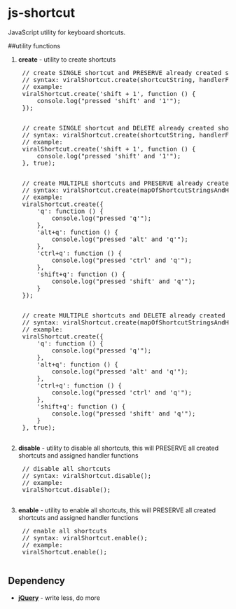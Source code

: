 # js-shortcut
JavaScript utility for keyboard shortcuts.

##utility functions
1. **create** - utility to create shortcuts
	<pre>
	// create SINGLE shortcut and PRESERVE already created shortcuts
	// syntax: viralShortcut.create(shortcutString, handlerFunction[, delete old shortcuts=false]);
	// example:
	viralShortcut.create('shift + 1', function () {
		console.log("pressed 'shift' and '1'");
	});
	</pre>
	<pre>
	// create SINGLE shortcut and DELETE already created shortcuts
	// syntax: viralShortcut.create(shortcutString, handlerFunction[, delete old shortcuts=false]);
	// example:
	viralShortcut.create('shift + 1', function () {
		console.log("pressed 'shift' and '1'");
	}, true);
	</pre>
	<pre>
	// create MULTIPLE shortcuts and PRESERVE already created shortcuts
	// syntax: viralShortcut.create(mapOfShortcutStringsAndHandlerFunctions[, delete old shortcuts=false]);
	// example:
	viralShortcut.create({
		'q': function () {
			console.log("pressed 'q'");
		},
		'alt+q': function () {
			console.log("pressed 'alt' and 'q'");
		},
		'ctrl+q': function () {
			console.log("pressed 'ctrl' and 'q'");
		},
		'shift+q': function () {
			console.log("pressed 'shift' and 'q'");
		}
	});
	</pre>
	<pre>
	// create MULTIPLE shortcuts and DELETE already created shortcuts
	// syntax: viralShortcut.create(mapOfShortcutStringsAndHandlerFunctions[, delete old shortcuts=false]);
	// example:
	viralShortcut.create({
		'q': function () {
			console.log("pressed 'q'");
		},
		'alt+q': function () {
			console.log("pressed 'alt' and 'q'");
		},
		'ctrl+q': function () {
			console.log("pressed 'ctrl' and 'q'");
		},
		'shift+q': function () {
			console.log("pressed 'shift' and 'q'");
		}
	}, true);
	</pre>

2. **disable** - utility to disable all shortcuts, this will PRESERVE all created shortcuts and assigned handler functions
	<pre>
	// disable all shortcuts
	// syntax: viralShortcut.disable();
	// example:
	viralShortcut.disable();
	</pre>

3. **enable** - utility to enable all shortcuts, this will PRESERVE all created shortcuts and assigned handler functions
	<pre>
	// enable all shortcuts
	// syntax: viralShortcut.enable();
	// example:
	viralShortcut.enable();
	</pre>

## Dependency
* **<a href="https://jquery.com/" target="_blank">jQuery</a>** - write less, do more
